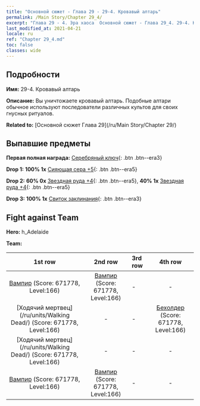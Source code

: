 ```yaml
---
title: "Основной сюжет - Глава 29 - 29-4. Кровавый алтарь"
permalink: /Main Story/Chapter 29_4/
excerpt: "Глава 29 - 4. Эра хаоса  Основной сюжет - Глава 29_4. 29-4. Кровавый алтарь"
last_modified_at: 2021-04-21
locale: ru
ref: "Chapter 29_4.md"
toc: false
classes: wide
---
```


## Подробности

 **Имя:** 29-4. Кровавый алтарь

 **Описание:** Вы уничтожаете кровавый алтарь. Подобные алтари обычное используют последователи различных культов для своих гнусных ритуалов.

 **Related to:** [Основной сюжет Глава 29](/ru/Main Story/Chapter 29/)

## Выпавшие предметы

 **Первая полная награда:** [Серебряный ключ](/ru/Items/con_693/){: .btn .btn--era3}

 **Drop 1:** **100% 1x** [Сияющая сера +5](/ru/Items/mat_99/){: .btn .btn--era5}

 **Drop 2:** **60% 0x** [Звездная руда +4](/ru/Items/mat_89/){: .btn .btn--era5}, **40% 1x** [Звездная руда +4](/ru/Items/mat_89/){: .btn .btn--era5}

 **Drop 3:** **100% 1x** [Свиток заклинания](/ru/Items/con_694/){: .btn .btn--era3}


## Fight against Team
 **Hero:** h_Adelaide

 **Team:**


  | 1st row | 2nd row | 3rd row | 4th row |
  |:----:|:----:|:----|:----:|
  | [Вампир](/ru/units/Vampire/) (Score: 671778, Level:166)  | [Вампир](/ru/units/Vampire/) (Score: 671778, Level:166)  | - | - |
  | [Ходячий мертвец](/ru/units/Walking Dead/) (Score: 671778, Level:166)  | - | - | [Бехолдер](/ru/units/Beholder/) (Score: 671778, Level:166)  |
  | [Ходячий мертвец](/ru/units/Walking Dead/) (Score: 671778, Level:166)  | - | - | - |
  | [Вампир](/ru/units/Vampire/) (Score: 671778, Level:166)  | [Вампир](/ru/units/Vampire/) (Score: 671778, Level:166)  | - | - |



